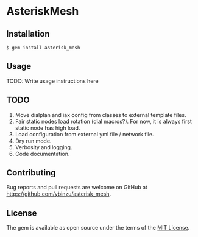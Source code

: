 # AsteriskMesh

## Installation

    $ gem install asterisk_mesh

## Usage

TODO: Write usage instructions here

## TODO
1. Move dialplan and iax config from classes to external template files.
1. Fair static nodes load rotation (dial macros?). For now, it is always first static node has high load.
1. Load configuration from external yml file / network file.
1. Dry run mode.
1. Verbosity and logging.
1. Code documentation.

## Contributing

Bug reports and pull requests are welcome on GitHub at https://github.com/ybinzu/asterisk_mesh.


## License

The gem is available as open source under the terms of the [MIT License](http://opensource.org/licenses/MIT).


